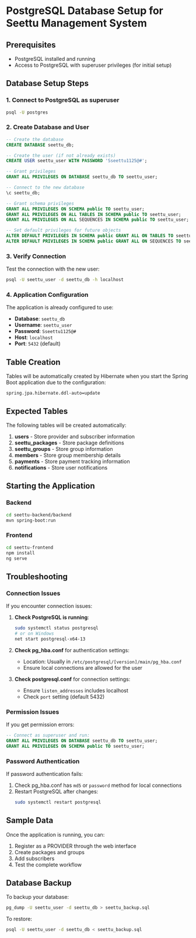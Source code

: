 # PostgreSQL Database Setup for Seettu Management System

## Prerequisites
- PostgreSQL installed and running
- Access to PostgreSQL with superuser privileges (for initial setup)

## Database Setup Steps

### 1. Connect to PostgreSQL as superuser
```bash
psql -U postgres
```

### 2. Create Database and User
```sql
-- Create the database
CREATE DATABASE seettu_db;

-- Create the user (if not already exists)
CREATE USER seettu_user WITH PASSWORD 'Sseettu1125@#';

-- Grant privileges
GRANT ALL PRIVILEGES ON DATABASE seettu_db TO seettu_user;

-- Connect to the new database
\c seettu_db;

-- Grant schema privileges
GRANT ALL PRIVILEGES ON SCHEMA public TO seettu_user;
GRANT ALL PRIVILEGES ON ALL TABLES IN SCHEMA public TO seettu_user;
GRANT ALL PRIVILEGES ON ALL SEQUENCES IN SCHEMA public TO seettu_user;

-- Set default privileges for future objects
ALTER DEFAULT PRIVILEGES IN SCHEMA public GRANT ALL ON TABLES TO seettu_user;
ALTER DEFAULT PRIVILEGES IN SCHEMA public GRANT ALL ON SEQUENCES TO seettu_user;
```

### 3. Verify Connection
Test the connection with the new user:
```bash
psql -U seettu_user -d seettu_db -h localhost
```

### 4. Application Configuration
The application is already configured to use:
- **Database**: `seettu_db`
- **Username**: `seettu_user`
- **Password**: `Sseettu1125@#`
- **Host**: `localhost`
- **Port**: `5432` (default)

## Table Creation
Tables will be automatically created by Hibernate when you start the Spring Boot application due to the configuration:
```properties
spring.jpa.hibernate.ddl-auto=update
```

## Expected Tables
The following tables will be created automatically:

1. **users** - Store provider and subscriber information
2. **seettu_packages** - Store package definitions
3. **seettu_groups** - Store group information
4. **members** - Store group membership details
5. **payments** - Store payment tracking information
6. **notifications** - Store user notifications

## Starting the Application

### Backend
```bash
cd seettu-backend/backend
mvn spring-boot:run
```

### Frontend
```bash
cd seettu-frontend
npm install
ng serve
```

## Troubleshooting

### Connection Issues
If you encounter connection issues:

1. **Check PostgreSQL is running**:
   ```bash
   sudo systemctl status postgresql
   # or on Windows
   net start postgresql-x64-13
   ```

2. **Check pg_hba.conf** for authentication settings:
   - Location: Usually in `/etc/postgresql/[version]/main/pg_hba.conf`
   - Ensure local connections are allowed for the user

3. **Check postgresql.conf** for connection settings:
   - Ensure `listen_addresses` includes localhost
   - Check `port` setting (default 5432)

### Permission Issues
If you get permission errors:
```sql
-- Connect as superuser and run:
GRANT ALL PRIVILEGES ON DATABASE seettu_db TO seettu_user;
GRANT ALL PRIVILEGES ON SCHEMA public TO seettu_user;
```

### Password Authentication
If password authentication fails:
1. Check pg_hba.conf has `md5` or `password` method for local connections
2. Restart PostgreSQL after changes:
   ```bash
   sudo systemctl restart postgresql
   ```

## Sample Data
Once the application is running, you can:
1. Register as a PROVIDER through the web interface
2. Create packages and groups
3. Add subscribers
4. Test the complete workflow

## Database Backup
To backup your database:
```bash
pg_dump -U seettu_user -d seettu_db > seettu_backup.sql
```

To restore:
```bash
psql -U seettu_user -d seettu_db < seettu_backup.sql
```